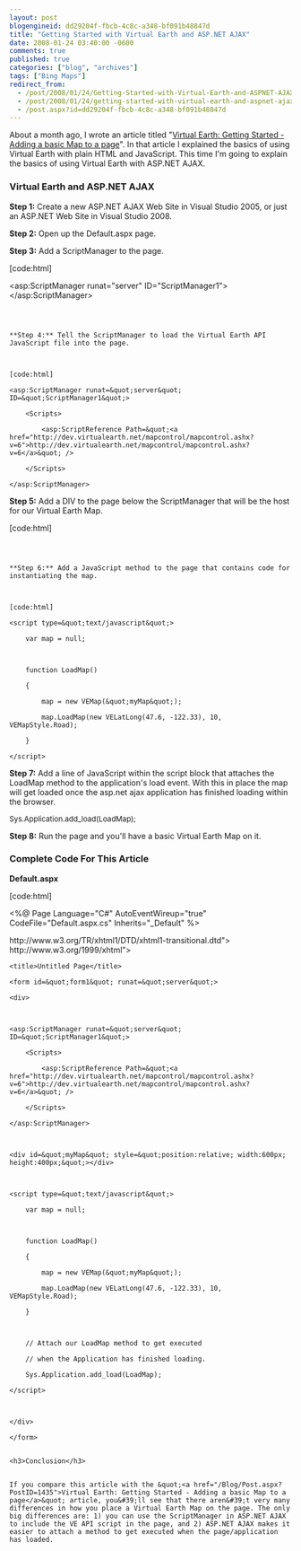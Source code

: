 ```yaml
---
layout: post
blogengineid: dd29204f-fbcb-4c8c-a348-bf091b48847d
title: "Getting Started with Virtual Earth and ASP.NET AJAX"
date: 2008-01-24 03:40:00 -0600
comments: true
published: true
categories: ["blog", "archives"]
tags: ["Bing Maps"]
redirect_from: 
  - /post/2008/01/24/Getting-Started-with-Virtual-Earth-and-ASPNET-AJAX
  - /post/2008/01/24/getting-started-with-virtual-earth-and-aspnet-ajax
  - /post.aspx?id=dd29204f-fbcb-4c8c-a348-bf091b48847d
---
```

<!-- more -->


About a month ago, I wrote an article titled &quot;<a href="/Blog/Post.aspx?PostID=1435">Virtual Earth: Getting Started - Adding a basic Map to a page</a>&quot;. In that article I explained the basics of using Virtual Earth with plain HTML and JavaScript. This time I&#39;m going to explain the basics of using Virtual Earth with ASP.NET AJAX. 

<h3>Virtual Earth and ASP.NET AJAX</h3>


**Step 1:** Create a new ASP.NET AJAX Web Site in Visual Studio 2005, or just an ASP.NET Web Site in Visual Studio 2008. 



**Step 2:** Open up the Default.aspx page. 



**Step 3:** Add a ScriptManager to the page. 



[code:html]

<asp:ScriptManager runat=&quot;server&quot; ID=&quot;ScriptManager1&quot;></asp:ScriptManager>

```<font size="2" color="#0000ff"></font>



**Step 4:** Tell the ScriptManager to load the Virtual Earth API JavaScript file into the page. 



[code:html]

<asp:ScriptManager runat=&quot;server&quot; ID=&quot;ScriptManager1&quot;>

    <Scripts>

        <asp:ScriptReference Path=&quot;<a href="http://dev.virtualearth.net/mapcontrol/mapcontrol.ashx?v=6">http://dev.virtualearth.net/mapcontrol/mapcontrol.ashx?v=6</a>&quot; />

    </Scripts>

</asp:ScriptManager>

```



**Step 5:** Add a DIV to the page below the ScriptManager that will be the host for our Virtual Earth Map.



[code:html]

<div id=&quot;myMap&quot; style=&quot;position:relative; width:600px; height:400px;&quot;></div>

```



**Step 6:** Add a JavaScript method to the page that contains code for instantiating the map.



[code:html]

<script type=&quot;text/javascript&quot;>

    var map = null;



    function LoadMap()

    {

        map = new VEMap(&quot;myMap&quot;);

        map.LoadMap(new VELatLong(47.6, -122.33), 10, VEMapStyle.Road);

    }

</script>

```



**Step 7:** Add a line of JavaScript within the script block that attaches the LoadMap method to the application&#39;s load event. With this in place the map will get loaded once the asp.net ajax application has finished loading within the browser. 

<font size="2">


Sys.Application.add_load(LoadMap); 

</font>


**Step 8:** Run the page and you&#39;ll have a basic Virtual Earth Map on it. 

<h3>Complete Code For This Article</h3>


**Default.aspx** 



[code:html]

<%@ Page Language=&quot;C#&quot; AutoEventWireup=&quot;true&quot;  CodeFile=&quot;Default.aspx.cs&quot; Inherits=&quot;_Default&quot; %> 



<!DOCTYPE html PUBLIC &quot;-//W3C//DTD XHTML 1.0 Transitional//EN&quot; &quot;<a href="http://www.w3.org/TR/xhtml1/DTD/xhtml1-transitional.dtd">http://www.w3.org/TR/xhtml1/DTD/xhtml1-transitional.dtd</a>&quot;> 



<html xmlns=&quot;<a href="http://www.w3.org/1999/xhtml">http://www.w3.org/1999/xhtml</a>&quot;>

<head runat=&quot;server&quot;>

    <title>Untitled Page</title>

</head>

<body>

    <form id=&quot;form1&quot; runat=&quot;server&quot;>

    <div>

    

    <asp:ScriptManager runat=&quot;server&quot; ID=&quot;ScriptManager1&quot;>

        <Scripts>

            <asp:ScriptReference Path=&quot;<a href="http://dev.virtualearth.net/mapcontrol/mapcontrol.ashx?v=6">http://dev.virtualearth.net/mapcontrol/mapcontrol.ashx?v=6</a>&quot; />

        </Scripts>

    </asp:ScriptManager>

    

    <div id=&quot;myMap&quot; style=&quot;position:relative; width:600px; height:400px;&quot;></div>

    

    <script type=&quot;text/javascript&quot;>

        var map = null;

        

        function LoadMap()

        {

            map = new VEMap(&quot;myMap&quot;);

            map.LoadMap(new VELatLong(47.6, -122.33), 10, VEMapStyle.Road);

        }

        

        // Attach our LoadMap method to get executed

        // when the Application has finished loading.

        Sys.Application.add_load(LoadMap);

    </script>

    

    </div>

    </form>

</body>

</html>

``` 

<h3>Conclusion</h3>


If you compare this article with the &quot;<a href="/Blog/Post.aspx?PostID=1435">Virtual Earth: Getting Started - Adding a basic Map to a page</a>&quot; article, you&#39;ll see that there aren&#39;t very many differences in how you place a Virtual Earth Map on the page. The only big differences are: 1) you can use the ScriptManager in ASP.NET AJAX to include the VE API script in the page, and 2) ASP.NET AJAX makes it easier to attach a method to get executed when the page/application has loaded. 


